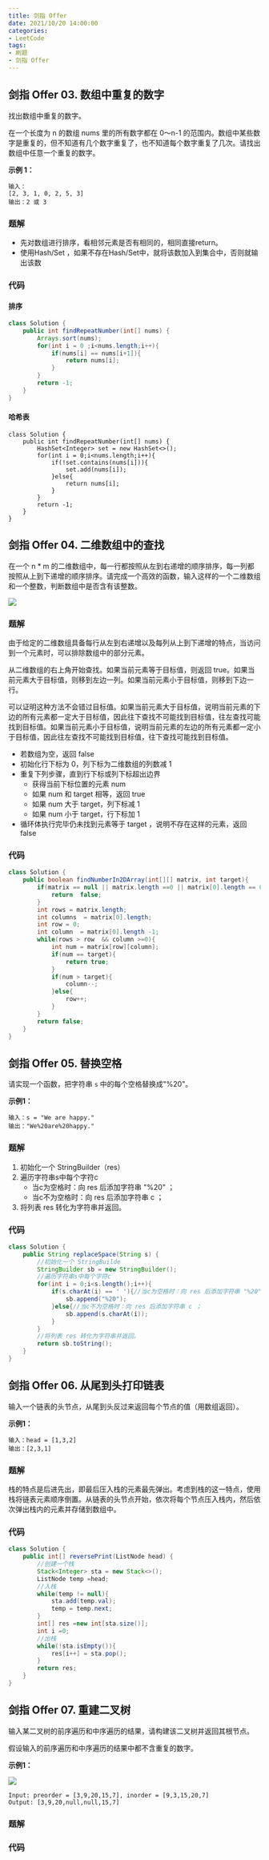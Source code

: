 ```yaml
---
title: 剑指 Offer
date: 2021/10/20 14:00:00
categories:
- LeetCode
tags:
- 刷题
- 剑指 Offer
---
```


## 剑指 Offer 03. 数组中重复的数字

找出数组中重复的数字。

在一个长度为 n 的数组 nums 里的所有数字都在 0～n-1 的范围内。数组中某些数字是重复的，但不知道有几个数字重复了，也不知道每个数字重复了几次。请找出数组中任意一个重复的数字。

**示例 1：**

```
输入：
[2, 3, 1, 0, 2, 5, 3]
输出：2 或 3 
```

### 题解

- 先对数组进行排序，看相邻元素是否有相同的，相同直接return。
- 使用Hash/Set ，如果不存在Hash/Set中，就将该数加入到集合中，否则就输出该数

### 代码

#### 排序

```java
class Solution {
    public int findRepeatNumber(int[] nums) {
        Arrays.sort(nums);
        for(int i = 0 ;i<nums.length;i++){
            if(nums[i] == nums[i+1]){
                return nums[i];
            }
        }
        return -1;
    }
}
```

#### 哈希表

```
class Solution {
    public int findRepeatNumber(int[] nums) {
        HashSet<Integer> set = new HashSet<>();
        for(int i = 0;i<nums.length;i++){
            if(!set.contains(nums[i])){
                set.add(nums[i]);
            }else{
                return nums[i];
            }
        }
        return -1;
    }
}
```

## 剑指 Offer 04. 二维数组中的查找

在一个 n * m 的二维数组中，每一行都按照从左到右递增的顺序排序，每一列都按照从上到下递增的顺序排序。请完成一个高效的函数，输入这样的一个二维数组和一个整数，判断数组中是否含有该整数。

![](/img/剑指Offer/04-1)

### 题解

由于给定的二维数组具备每行从左到右递增以及每列从上到下递增的特点，当访问到一个元素时，可以排除数组中的部分元素。

从二维数组的右上角开始查找。如果当前元素等于目标值，则返回 true。如果当前元素大于目标值，则移到左边一列。如果当前元素小于目标值，则移到下边一行。

可以证明这种方法不会错过目标值。如果当前元素大于目标值，说明当前元素的下边的所有元素都一定大于目标值，因此往下查找不可能找到目标值，往左查找可能找到目标值。如果当前元素小于目标值，说明当前元素的左边的所有元素都一定小于目标值，因此往左查找不可能找到目标值，往下查找可能找到目标值。

- 若数组为空，返回 false
- 初始化行下标为 0，列下标为二维数组的列数减 1
- 重复下列步骤，直到行下标或列下标超出边界
  - 获得当前下标位置的元素 num
  - 如果 num 和 target 相等，返回 true
  - 如果 num 大于 target，列下标减 1
  - 如果 num 小于 target，行下标加 1
- 循环体执行完毕仍未找到元素等于 target ，说明不存在这样的元素，返回 false

### 代码

```java
class Solution {
    public boolean findNumberIn2DArray(int[][] matrix, int target){ 
        if(matrix == null || matrix.length ==0 || matrix[0].length == 0 ){
            return  false;
        }
        int rows = matrix.length;
        int columns  = matrix[0].length;
        int row = 0;
        int column  = matrix[0].length -1;
        while(rows > row  && column >=0){
            int num = matrix[row][column];
            if(num == target){
                return true;
            }
            if(num > target){
                column--;
            }else{
                row++;
            }
        }
        return false;
    }
}
```

## 剑指 Offer 05. 替换空格

请实现一个函数，把字符串 `s` 中的每个空格替换成"%20"。

**示例1：**

```
输入：s = "We are happy."
输出："We%20are%20happy."
```

### 题解

1. 初始化一个 StringBuilder（res）
2. 遍历字符串s中每个字符c
   - 当c为空格时：向 res 后添加字符串 "%20" ；
   - 当c不为空格时：向 res 后添加字符串 c ；
3. 将列表 res 转化为字符串并返回。

### 代码

```java
class Solution {
    public String replaceSpace(String s) {
        //初始化一个 StringBuilde
        StringBuilder sb = new StringBuilder();
        //遍历字符串s中每个字符c
        for(int i = 0;i<s.length();i++){
            if(s.charAt(i) == ' '){//当c为空格时：向 res 后添加字符串 "%20" ；
                sb.append("%20");
            }else{//当c不为空格时：向 res 后添加字符串 c ；
                sb.append(s.charAt(i));
            }
        }  
        //将列表 res 转化为字符串并返回。
        return sb.toString();
    }
}
```

## 剑指 Offer 06. 从尾到头打印链表

输入一个链表的头节点，从尾到头反过来返回每个节点的值（用数组返回）。

**示例1：**

```
输入：head = [1,3,2]
输出：[2,3,1]
```

### 题解

栈的特点是后进先出，即最后压入栈的元素最先弹出。考虑到栈的这一特点，使用栈将链表元素顺序倒置。从链表的头节点开始，依次将每个节点压入栈内，然后依次弹出栈内的元素并存储到数组中。

### 代码

```java
class Solution {
    public int[] reversePrint(ListNode head) {
        //创建一个栈
        Stack<Integer> sta = new Stack<>();
        ListNode temp =head;
        //入栈
        while(temp != null){
            sta.add(temp.val);
            temp = temp.next;
        }
        int[] res =new int[sta.size()];
        int i =0;
        //出栈
        while(!sta.isEmpty()){
            res[i++] = sta.pop();
        }
        return res;
    }
}
```

## 剑指 Offer 07. 重建二叉树

输入某二叉树的前序遍历和中序遍历的结果，请构建该二叉树并返回其根节点。

假设输入的前序遍历和中序遍历的结果中都不含重复的数字。

**示例1：**

![](/img/剑指Offer/07-1)

```
Input: preorder = [3,9,20,15,7], inorder = [9,3,15,20,7]
Output: [3,9,20,null,null,15,7]
```

### 题解

### 代码
